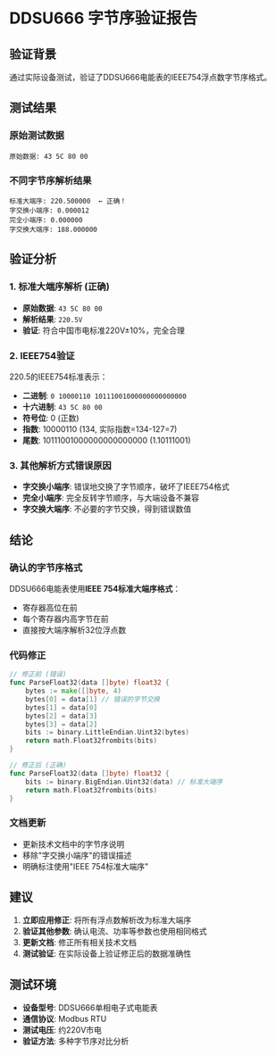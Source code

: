 # DDSU666 字节序验证报告

## 验证背景

通过实际设备测试，验证了DDSU666电能表的IEEE754浮点数字节序格式。

## 测试结果

### 原始测试数据
```
原始数据: 43 5C 80 00
```

### 不同字节序解析结果
```
标准大端序: 220.500000  ← 正确！
字交换小端序: 0.000012
完全小端序: 0.000000
字交换大端序: 188.000000
```

## 验证分析

### 1. 标准大端序解析 (正确)
- **原始数据**: `43 5C 80 00`
- **解析结果**: `220.5V`
- **验证**: 符合中国市电标准220V±10%，完全合理

### 2. IEEE754验证
220.5的IEEE754标准表示：
- **二进制**: `0 10000110 10111001000000000000000`
- **十六进制**: `43 5C 80 00`
- **符号位**: 0 (正数)
- **指数**: 10000110 (134, 实际指数=134-127=7)
- **尾数**: 10111001000000000000000 (1.10111001)

### 3. 其他解析方式错误原因
- **字交换小端序**: 错误地交换了字节顺序，破坏了IEEE754格式
- **完全小端序**: 完全反转字节顺序，与大端设备不兼容
- **字交换大端序**: 不必要的字节交换，得到错误数值

## 结论

### 确认的字节序格式
DDSU666电能表使用**IEEE 754标准大端序格式**：
- 寄存器高位在前
- 每个寄存器内高字节在前
- 直接按大端序解析32位浮点数

### 代码修正
```go
// 修正前 (错误)
func ParseFloat32(data []byte) float32 {
    bytes := make([]byte, 4)
    bytes[0] = data[1] // 错误的字节交换
    bytes[1] = data[0]
    bytes[2] = data[3]
    bytes[3] = data[2]
    bits := binary.LittleEndian.Uint32(bytes)
    return math.Float32frombits(bits)
}

// 修正后 (正确)
func ParseFloat32(data []byte) float32 {
    bits := binary.BigEndian.Uint32(data) // 标准大端序
    return math.Float32frombits(bits)
}
```

### 文档更新
- 更新技术文档中的字节序说明
- 移除"字交换小端序"的错误描述
- 明确标注使用"IEEE 754标准大端序"

## 建议

1. **立即应用修正**: 将所有浮点数解析改为标准大端序
2. **验证其他参数**: 确认电流、功率等参数也使用相同格式
3. **更新文档**: 修正所有相关技术文档
4. **测试验证**: 在实际设备上验证修正后的数据准确性

## 测试环境

- **设备型号**: DDSU666单相电子式电能表
- **通信协议**: Modbus RTU
- **测试电压**: 约220V市电
- **验证方法**: 多种字节序对比分析
